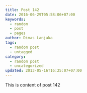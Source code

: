 ```yaml
---
title: Post 142
date: 2016-06-29T05:58:06+07:00
keywords:
  - random
  - post
  - pages
author: Dimas Lanjaka
tags:
  - random post
  - untagged
category:
  - random post
  - uncategorized
updated: 2013-05-16T16:25:07+07:00
---
```

This is content of post 142